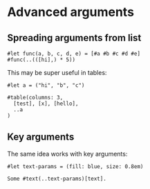 # Advanced arguments

## Spreading arguments from list

```typ
#let func(a, b, c, d, e) = [#a #b #c #d #e]
#func(..(([hi],) * 5))
```

This may be super useful in tables:

```typ
#let a = ("hi", "b", "c")

#table(columns: 3,
  [test], [x], [hello],
  ..a
)
```

## Key arguments

The same idea works with key arguments:

```typ
#let text-params = (fill: blue, size: 0.8em)

Some #text(..text-params)[text].
```